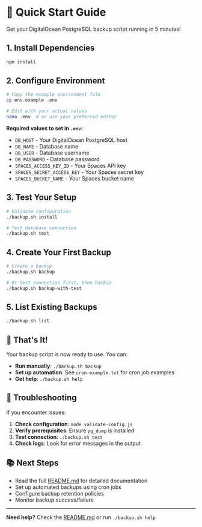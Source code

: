 # 🚀 Quick Start Guide

Get your DigitalOcean PostgreSQL backup script running in 5 minutes!

## 1. Install Dependencies

```bash
npm install
```

## 2. Configure Environment

```bash
# Copy the example environment file
cp env.example .env

# Edit with your actual values
nano .env  # or use your preferred editor
```

**Required values to set in `.env`:**

- `DB_HOST` - Your DigitalOcean PostgreSQL host
- `DB_NAME` - Database name
- `DB_USER` - Database username
- `DB_PASSWORD` - Database password
- `SPACES_ACCESS_KEY_ID` - Your Spaces API key
- `SPACES_SECRET_ACCESS_KEY` - Your Spaces secret key
- `SPACES_BUCKET_NAME` - Your Spaces bucket name

## 3. Test Your Setup

```bash
# Validate configuration
./backup.sh install

# Test database connection
./backup.sh test
```

## 4. Create Your First Backup

```bash
# Create a backup
./backup.sh backup

# Or test connection first, then backup
./backup.sh backup-with-test
```

## 5. List Existing Backups

```bash
./backup.sh list
```

## 🎯 That's It!

Your backup script is now ready to use. You can:

- **Run manually**: `./backup.sh backup`
- **Set up automation**: See `cron-example.txt` for cron job examples
- **Get help**: `./backup.sh help`

## 🔧 Troubleshooting

If you encounter issues:

1. **Check configuration**: `node validate-config.js`
2. **Verify prerequisites**: Ensure `pg_dump` is installed
3. **Test connection**: `./backup.sh test`
4. **Check logs**: Look for error messages in the output

## 📚 Next Steps

- Read the full [README.md](README.md) for detailed documentation
- Set up automated backups using cron jobs
- Configure backup retention policies
- Monitor backup success/failure

---

**Need help?** Check the [README.md](README.md) or run `./backup.sh help`
